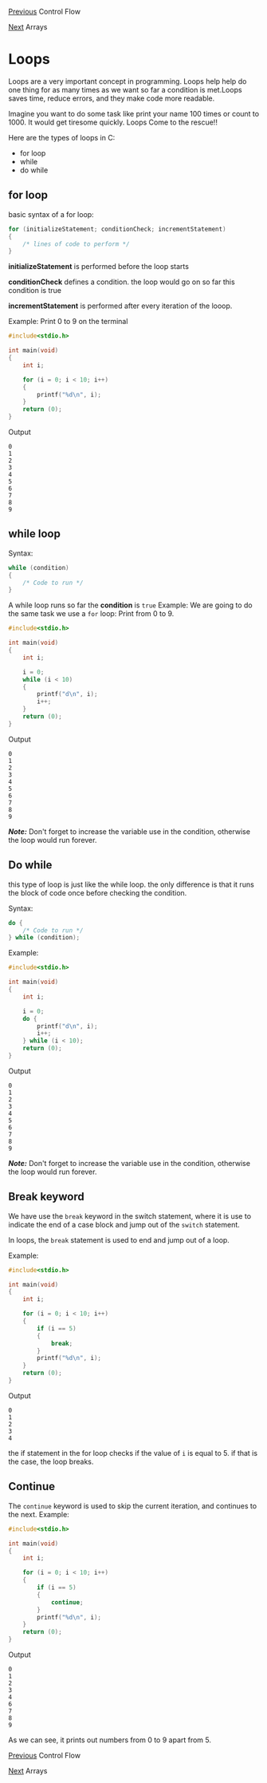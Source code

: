 [Previous](../03_Control_flow/control_flow.md) Control Flow

[Next](../05_Arrays/arrays.md) Arrays

# Loops

Loops are a very important concept in programming. Loops help help do one thing for as many times as we want so far a condition is met.Loops saves time, reduce errors, and they make code more readable.

Imagine you want to do some task like print your name 100 times or count to 1000. It would get tiresome quickly. Loops Come to the rescue!!

Here are the types of loops in C:
* for loop
* while
* do while

## for loop
basic syntax of a for loop:

```C
for (initializeStatement; conditionCheck; incrementStatement)
{
	/* lines of code to perform */
}
```
**initializeStatement** is performed before the loop starts

**conditionCheck** defines a condition. the loop would go on so far this condition is true

**incrementStatement** is performed after every iteration of the looop.

Example:
Print 0 to 9 on the terminal
```C
#include<stdio.h>

int main(void)
{
	int i;

	for (i = 0; i < 10; i++)
	{
		printf("%d\n", i);
	}
	return (0);
}
```
Output
```
0
1
2
3
4
5
6
7
8
9

```

## while loop
Syntax:
```C
while (condition)
{
	/* Code to run */
}
```

A while loop runs so far the **condition** is ``true``
Example:
We are going to do the same task we use a ``for`` loop: Print from 0 to 9.

```c
#include<stdio.h>

int main(void)
{
	int i;

	i = 0;
	while (i < 10)
	{
		printf("d\n", i);
		i++;
	}
	return (0);
}
```
Output
```
0
1
2
3
4
5
6
7
8
9

```

***Note:*** Don't forget to increase the variable use in the condition, otherwise the loop would run forever.

## Do while
this type of loop is just like the while loop. the only difference is that it runs the block of code once before checking the condition.

Syntax:
```C
do {
	/* Code to run */
} while (condition);
```
Example:

```c
#include<stdio.h>

int main(void)
{
	int i;

	i = 0;
	do {
		printf("d\n", i);
		i++;
	} while (i < 10);
	return (0);
}
```
Output
```
0
1
2
3
4
5
6
7
8
9

```
***Note:*** Don't forget to increase the variable use in the condition, otherwise the loop would run forever.
## Break keyword
We have use the ``break`` keyword in the switch statement, where it is use to indicate the end of a case block and jump out of the ``switch`` statement.

In loops, the ``break`` statement is used to end and jump out of a loop.

Example:
```C
#include<stdio.h>

int main(void)
{
	int i;

	for (i = 0; i < 10; i++)
	{
		if (i == 5)
		{
			break;
		}
		printf("%d\n", i);
	}
	return (0);
}
```
Output
```
0
1
2
3
4

```
the if statement in the for loop checks if the value of ``i`` is equal to 5. if that is the case, the loop breaks.

## Continue
The ``continue`` keyword is used to skip the current iteration, and continues to the next.
Example:
```C
#include<stdio.h>

int main(void)
{
	int i;

	for (i = 0; i < 10; i++)
	{
		if (i == 5)
		{
			continue;
		}
		printf("%d\n", i);
	}
	return (0);
}
```
Output
```
0
1
2
3
4
6
7
8
9

```
As we can see, it prints out numbers from 0 to 9 apart from 5.

[Previous](../03_Control_flow/control_flow.md) Control Flow

[Next](../05_Arrays/arrays.md) Arrays
